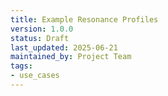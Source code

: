 ```yaml
---
title: Example Resonance Profiles
version: 1.0.0
status: Draft
last_updated: 2025-06-21
maintained_by: Project Team
tags:
- use_cases
---
```


